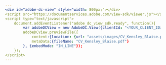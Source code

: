 ```yaml
---
<div id="adobe-dc-view" style="width: 800px;"></div>
<script src="https://documentservices.adobe.com/view-sdk/viewer.js"></script>
<script type="text/javascript">
	document.addEventListener("adobe_dc_view_sdk.ready", function(){ 
		var adobeDCView = new AdobeDC.View({clientId: "<YOUR_CLIENT_ID>", divId: "adobe-dc-view"});
		adobeDCView.previewFile({
			content:{location: {url: "assets/images/CV_Kensley_Blaise.pdf"}},
			metaData:{fileName: "CV_Kensley_Blaise.pdf"}
		}, {embedMode: "IN_LINE"});
	});
</script>
---
```

